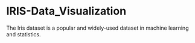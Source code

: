 # IRIS-Data_Visualization
The Iris dataset is a popular and widely-used dataset in machine learning and statistics.
